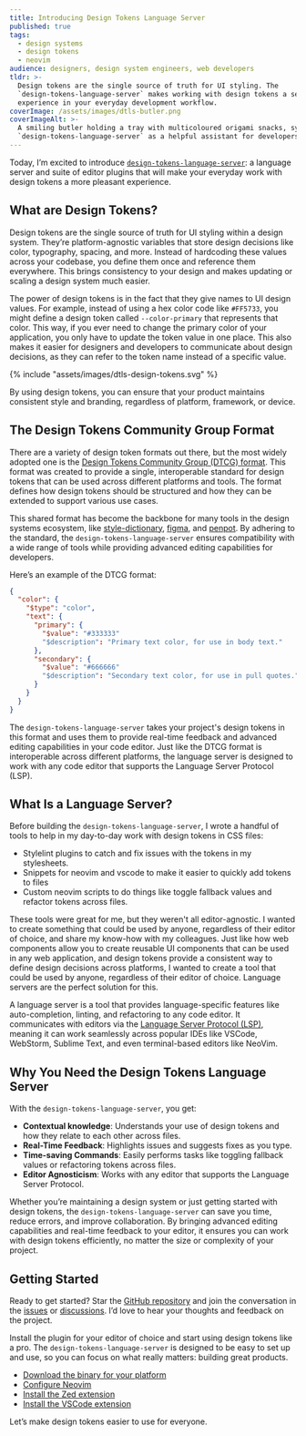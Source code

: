 ```yaml
---
title: Introducing Design Tokens Language Server
published: true
tags:
  - design systems
  - design tokens
  - neovim
audience: designers, design system engineers, web developers
tldr: >-
  Design tokens are the single source of truth for UI styling. The
  `design-tokens-language-server` makes working with design tokens a seamless
  experience in your everyday development workflow.
coverImage: /assets/images/dtls-butler.png
coverImageAlt: >-
  A smiling butler holding a tray with multicoloured origami snacks, symbolizing the
  `design-tokens-language-server` as a helpful assistant for developers.
---
```


Today, I’m excited to introduce [`design-tokens-language-server`][design-tokens-language-server]: a language server and suite of editor plugins that will make your everyday work with design tokens a more pleasant experience.

## What are Design Tokens?

Design tokens are the single source of truth for UI styling within a design system. They’re platform-agnostic variables that store design decisions like color, typography, spacing, and more. Instead of hardcoding these values across your codebase, you define them once and reference them everywhere. This brings consistency to your design and makes updating or scaling a design system much easier.

The power of design tokens is in the fact that they give names to UI design values.
For example, instead of using a hex color code like `#FF5733`, you might define a design token called `--color-primary` that represents that color. This way, if you ever need to change the primary color of your application, you only have to update the token value in one place. This also makes it easier for designers and developers to communicate about design decisions, as they can refer to the token name instead of a specific value.

{% include "assets/images/dtls-design-tokens.svg" %}

By using design tokens, you can ensure that your product maintains consistent style and branding, regardless of platform, framework, or device.

## The Design Tokens Community Group Format

There are a variety of design token formats out there, but the most widely adopted one is the [Design Tokens Community Group (DTCG) format][dtcg]. This format was created to provide a single, interoperable standard for design tokens that can be used across different platforms and tools. The format defines how design tokens should be structured and how they can be extended to support various use cases.

This shared format has become the backbone for many tools in the design systems ecosystem, like [style-dictionary][styledictionary], [figma][figma], and [penpot][penpot]. By adhering to the standard, the `design-tokens-language-server` ensures compatibility with a wide range of tools while providing advanced editing capabilities for developers.

Here’s an example of the DTCG format:

```json
{
  "color": {
    "$type": "color",
    "text": {
      "primary": {
        "$value": "#333333"
        "$description": "Primary text color, for use in body text."
      },
      "secondary": {
        "$value": "#666666"
        "$description": "Secondary text color, for use in pull quotes."
      }
    }
  }
}
```

The `design-tokens-language-server` takes your project's design tokens in this format
and uses them to provide real-time feedback and advanced editing capabilities in your code editor. Just like the DTCG format is interoperable across different platforms, the language server is designed to work with any code editor that supports the Language Server Protocol (LSP).

## What Is a Language Server?

Before building the `design-tokens-language-server`, I wrote a handful of tools to help in my day-to-day work with design tokens in CSS files:
- Stylelint plugins to catch and fix issues with the tokens in my stylesheets.
- Snippets for neovim and vscode to make it easier to quickly add tokens to files
- Custom neovim scripts to do things like toggle fallback values and refactor tokens across files.

These tools were great for me, but they weren't all editor-agnostic. I wanted to create something that could be used by anyone, regardless of their editor of choice, and share my know-how with my colleagues. Just like how web components allow you to create reusable UI components that can be used in any web application, and design tokens provide a consistent way to define design decisions across platforms, I wanted to create a tool that could be used by anyone, regardless of their editor of choice. Language servers are the perfect solution for this.

A language server is a tool that provides language-specific features like auto-completion, linting, and refactoring to any code editor. It communicates with editors via the [Language Server Protocol (LSP)][lsp], meaning it can work seamlessly across popular IDEs like VSCode, WebStorm, Sublime Text, and even terminal-based editors like NeoVim.

## Why You Need the Design Tokens Language Server

With the `design-tokens-language-server`, you get:

- **Contextual knowledge**: Understands your use of design tokens and how they relate to each other across files.
- **Real-Time Feedback**: Highlights issues and suggests fixes as you type.
- **Time-saving Commands**: Easily performs tasks like toggling fallback values or refactoring tokens across files.
- **Editor Agnosticism**: Works with any editor that supports the Language Server Protocol.

Whether you’re maintaining a design system or just getting started with design tokens, the `design-tokens-language-server` can save you time, reduce errors, and improve collaboration. By bringing advanced editing capabilities and real-time feedback to your editor, it ensures you can work with design tokens efficiently, no matter the size or complexity of your project.

## Getting Started

Ready to get started? Star the [GitHub repository][design-tokens-language-server] and join the conversation in the [issues][issues] or [discussions][discussions]. I’d love to hear your thoughts and feedback on the project.

Install the plugin for your editor of choice and start using design tokens like a pro. The `design-tokens-language-server` is designed to be easy to set up and use, so you can focus on what really matters: building great products.

- [Download the binary for your platform][binary]
- [Configure Neovim][neovim]
- [Install the Zed extension][zed]
- [Install the VSCode extension][vscode]

Let’s make design tokens easier to use for everyone.

[design-tokens-language-server]: https://github.com/bennypowers/design-tokens-language-server/
[dtcg]: https://design-tokens.github.io/community-group/
[styledictionary]: https://styledictionary.com
[figma]: https://figma.com
[penpot]: https://penpot.app
[lsp]: https://microsoft.github.io/language-server-protocol/
[issues]: https://github.com/bennypowers/design-tokens-language-server/issues/
[discussions]: https://github.com/bennypowers/design-tokens-language-server/discussions/
[binary]: https://github.com/bennypowers/design-tokens-language-server/releases/latest
[neovim]: https://github.com/bennypowers/design-tokens-language-server/#neovim
[zed]: https://zed.dev/extensions?query=design-tokens
[vscode]: https://marketplace.visualstudio.com/items?itemName=pwrs.design-tokens-language-server-vscode
